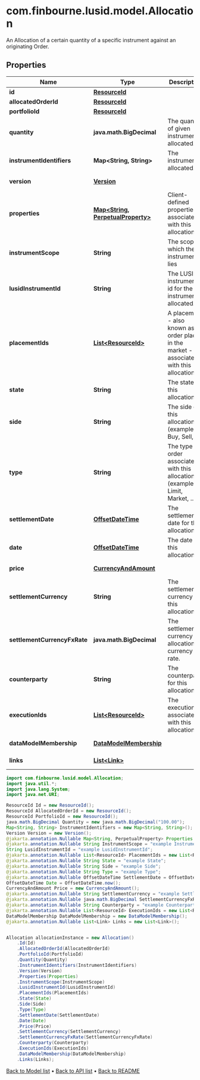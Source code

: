 # com.finbourne.lusid.model.Allocation
An Allocation of a certain quantity of a specific instrument against an originating  Order.

## Properties

Name | Type | Description | Notes
------------ | ------------- | ------------- | -------------
**id** | [**ResourceId**](ResourceId.md) |  | [default to ResourceId]
**allocatedOrderId** | [**ResourceId**](ResourceId.md) |  | [default to ResourceId]
**portfolioId** | [**ResourceId**](ResourceId.md) |  | [default to ResourceId]
**quantity** | **java.math.BigDecimal** | The quantity of given instrument allocated. | [default to java.math.BigDecimal]
**instrumentIdentifiers** | **Map&lt;String, String&gt;** | The instrument allocated. | [default to Map<String, String>]
**version** | [**Version**](Version.md) |  | [optional] [default to Version]
**properties** | [**Map&lt;String, PerpetualProperty&gt;**](PerpetualProperty.md) | Client-defined properties associated with this allocation. | [optional] [default to Map<String, PerpetualProperty>]
**instrumentScope** | **String** | The scope in which the instrument lies | [optional] [default to String]
**lusidInstrumentId** | **String** | The LUSID instrument id for the instrument allocated. | [default to String]
**placementIds** | [**List&lt;ResourceId&gt;**](ResourceId.md) | A placement - also known as an order placed in the market - associated with this allocation. | [optional] [default to List<ResourceId>]
**state** | **String** | The state of this allocation. | [optional] [default to String]
**side** | **String** | The side of this allocation (examples: Buy, Sell, ...). | [optional] [default to String]
**type** | **String** | The type of order associated with this allocation (examples: Limit, Market, ...). | [optional] [default to String]
**settlementDate** | [**OffsetDateTime**](OffsetDateTime.md) | The settlement date for this allocation. | [optional] [default to OffsetDateTime]
**date** | [**OffsetDateTime**](OffsetDateTime.md) | The date of this allocation. | [optional] [default to OffsetDateTime]
**price** | [**CurrencyAndAmount**](CurrencyAndAmount.md) |  | [optional] [default to CurrencyAndAmount]
**settlementCurrency** | **String** | The settlement currency of this allocation. | [optional] [default to String]
**settlementCurrencyFxRate** | **java.math.BigDecimal** | The settlement currency to allocation currency FX rate. | [optional] [default to java.math.BigDecimal]
**counterparty** | **String** | The counterparty for this allocation. | [optional] [default to String]
**executionIds** | [**List&lt;ResourceId&gt;**](ResourceId.md) | The executions associated with this allocation | [optional] [default to List<ResourceId>]
**dataModelMembership** | [**DataModelMembership**](DataModelMembership.md) |  | [optional] [default to DataModelMembership]
**links** | [**List&lt;Link&gt;**](Link.md) |  | [optional] [default to List<Link>]

```java
import com.finbourne.lusid.model.Allocation;
import java.util.*;
import java.lang.System;
import java.net.URI;

ResourceId Id = new ResourceId();
ResourceId AllocatedOrderId = new ResourceId();
ResourceId PortfolioId = new ResourceId();
java.math.BigDecimal Quantity = new java.math.BigDecimal("100.00");
Map<String, String> InstrumentIdentifiers = new Map<String, String>();
Version Version = new Version();
@jakarta.annotation.Nullable Map<String, PerpetualProperty> Properties = new Map<String, PerpetualProperty>();
@jakarta.annotation.Nullable String InstrumentScope = "example InstrumentScope";
String LusidInstrumentId = "example LusidInstrumentId";
@jakarta.annotation.Nullable List<ResourceId> PlacementIds = new List<ResourceId>();
@jakarta.annotation.Nullable String State = "example State";
@jakarta.annotation.Nullable String Side = "example Side";
@jakarta.annotation.Nullable String Type = "example Type";
@jakarta.annotation.Nullable OffsetDateTime SettlementDate = OffsetDateTime.now();
OffsetDateTime Date = OffsetDateTime.now();
CurrencyAndAmount Price = new CurrencyAndAmount();
@jakarta.annotation.Nullable String SettlementCurrency = "example SettlementCurrency";
@jakarta.annotation.Nullable java.math.BigDecimal SettlementCurrencyFxRate = new java.math.BigDecimal("100.00");
@jakarta.annotation.Nullable String Counterparty = "example Counterparty";
@jakarta.annotation.Nullable List<ResourceId> ExecutionIds = new List<ResourceId>();
DataModelMembership DataModelMembership = new DataModelMembership();
@jakarta.annotation.Nullable List<Link> Links = new List<Link>();


Allocation allocationInstance = new Allocation()
    .Id(Id)
    .AllocatedOrderId(AllocatedOrderId)
    .PortfolioId(PortfolioId)
    .Quantity(Quantity)
    .InstrumentIdentifiers(InstrumentIdentifiers)
    .Version(Version)
    .Properties(Properties)
    .InstrumentScope(InstrumentScope)
    .LusidInstrumentId(LusidInstrumentId)
    .PlacementIds(PlacementIds)
    .State(State)
    .Side(Side)
    .Type(Type)
    .SettlementDate(SettlementDate)
    .Date(Date)
    .Price(Price)
    .SettlementCurrency(SettlementCurrency)
    .SettlementCurrencyFxRate(SettlementCurrencyFxRate)
    .Counterparty(Counterparty)
    .ExecutionIds(ExecutionIds)
    .DataModelMembership(DataModelMembership)
    .Links(Links);
```


[Back to Model list](../README.md#documentation-for-models) &#8226; [Back to API list](../README.md#documentation-for-api-endpoints) &#8226; [Back to README](../README.md)
